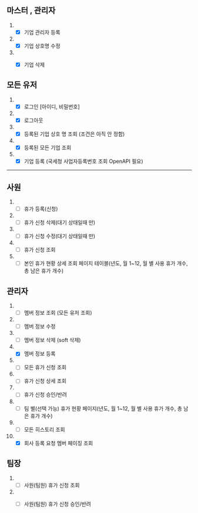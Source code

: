 ## 마스터 , 관리자
1. - [x] 기업 관리자 등록
2. - [x] 기업 상호명 수정 
3. - [x] 기업 삭제 


## 모든 유저 
1. - [x] 로그인 [아이디, 비밀번호]
2. - [x] 로그아웃  
3. - [x] 등록된 기업 상호 명 조회 (조건은 아직 안 정함)
4. - [x] 등록된 모든 기업 조회
5. - [x] 기업 등록 (국세청 사업자등록번호 조회 OpenAPI 필요)
-- -- 

## 사원
1. - [ ] 휴가 등록(신청) 
2. - [ ] 휴가 신청 삭제(대기 상태일때 만)
3. - [ ] 휴가 신청 수정(대기 상태일때 만)
4. - [ ] 휴가 신청 조회
5. - [ ] 본인 휴가 현황 상세 조회 페이지 테이블(년도, 월 1~12, 월 별 사용 휴가 개수, 총 남은 휴가 개수) 

## 관리자 
1. - [ ] 멤버 정보 조회 (모든 유저 조회)
2. - [ ] 멤버 정보 수정 
3. - [ ] 멤버 정보 삭제 (soft 삭제)
4. - [x] 멤버 정보 등록  
5. - [ ] 모든 휴가 신청 조회 
6. - [ ] 휴가 신청 상세 조회
7. - [ ] 휴가 신청 승인/반려
8. - [ ] 팀 별(선택 가능) 휴가 현황 페이지(년도, 월 1~12, 월 별 사용 휴가 개수, 총 남은 휴가 개수)
9. - [ ] 모든 히스토리 조회 
10. - [x] 회사 등록 요청 멤버 페이징 조회

## 팀장
1. - [ ] 사원(팀원) 휴가 신청 조회
2. - [ ] 사원(팀원) 휴가 신청 승인/반려

